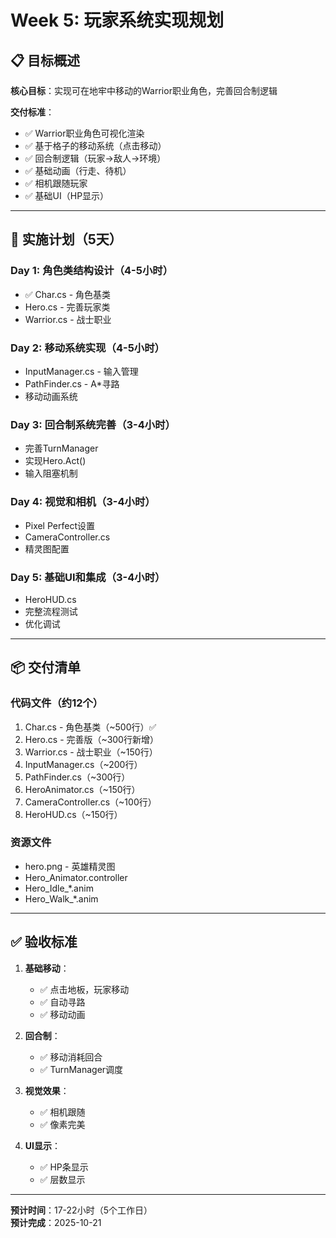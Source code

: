 # Week 5: 玩家系统实现规划

## 📋 目标概述

**核心目标**：实现可在地牢中移动的Warrior职业角色，完善回合制逻辑

**交付标准**：
- ✅ Warrior职业角色可视化渲染
- ✅ 基于格子的移动系统（点击移动）
- ✅ 回合制逻辑（玩家→敌人→环境）
- ✅ 基础动画（行走、待机）
- ✅ 相机跟随玩家
- ✅ 基础UI（HP显示）

---

## 🎯 实施计划（5天）

### Day 1: 角色类结构设计（4-5小时）
- ✅ Char.cs - 角色基类
- Hero.cs - 完善玩家类
- Warrior.cs - 战士职业

### Day 2: 移动系统实现（4-5小时）
- InputManager.cs - 输入管理
- PathFinder.cs - A*寻路
- 移动动画系统

### Day 3: 回合制系统完善（3-4小时）
- 完善TurnManager
- 实现Hero.Act()
- 输入阻塞机制

### Day 4: 视觉和相机（3-4小时）
- Pixel Perfect设置
- CameraController.cs
- 精灵图配置

### Day 5: 基础UI和集成（3-4小时）
- HeroHUD.cs
- 完整流程测试
- 优化调试

---

## 📦 交付清单

### 代码文件（约12个）
1. Char.cs - 角色基类（~500行）✅
2. Hero.cs - 完善版（~300行新增）
3. Warrior.cs - 战士职业（~150行）
4. InputManager.cs（~200行）
5. PathFinder.cs（~300行）
6. HeroAnimator.cs（~150行）
7. CameraController.cs（~100行）
8. HeroHUD.cs（~150行）

### 资源文件
- hero.png - 英雄精灵图
- Hero_Animator.controller
- Hero_Idle_*.anim
- Hero_Walk_*.anim

---

## ✅ 验收标准

1. **基础移动**：
   - ✅ 点击地板，玩家移动
   - ✅ 自动寻路
   - ✅ 移动动画
   
2. **回合制**：
   - ✅ 移动消耗回合
   - ✅ TurnManager调度
   
3. **视觉效果**：
   - ✅ 相机跟随
   - ✅ 像素完美
   
4. **UI显示**：
   - ✅ HP条显示
   - ✅ 层数显示

---

**预计时间**：17-22小时（5个工作日）  
**预计完成**：2025-10-21

